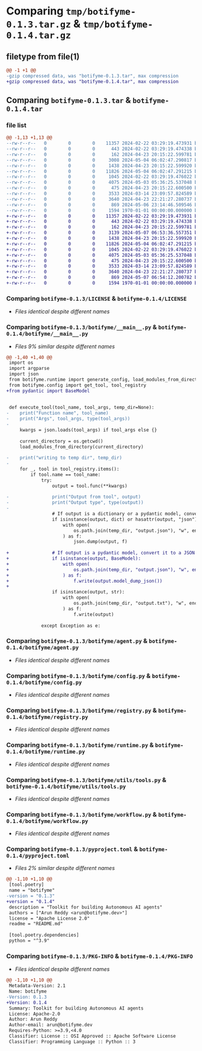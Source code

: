 # Comparing `tmp/botifyme-0.1.3.tar.gz` & `tmp/botifyme-0.1.4.tar.gz`

## filetype from file(1)

```diff
@@ -1 +1 @@
-gzip compressed data, was "botifyme-0.1.3.tar", max compression
+gzip compressed data, was "botifyme-0.1.4.tar", max compression
```

## Comparing `botifyme-0.1.3.tar` & `botifyme-0.1.4.tar`

### file list

```diff
@@ -1,13 +1,13 @@
--rw-r--r--   0        0        0    11357 2024-02-22 03:29:19.473931 botifyme-0.1.3/LICENSE
--rw-r--r--   0        0        0      443 2024-02-22 03:29:19.474338 botifyme-0.1.3/README.md
--rw-r--r--   0        0        0      162 2024-04-23 20:15:22.599781 botifyme-0.1.3/botifyme/__init__.py
--rw-r--r--   0        0        0     3008 2024-05-04 06:02:47.290817 botifyme-0.1.3/botifyme/__main__.py
--rw-r--r--   0        0        0     1438 2024-04-23 20:15:22.599920 botifyme-0.1.3/botifyme/agent.py
--rw-r--r--   0        0        0    11826 2024-05-04 06:02:47.291215 botifyme-0.1.3/botifyme/config.py
--rw-r--r--   0        0        0     1045 2024-02-22 03:29:19.476022 botifyme-0.1.3/botifyme/registry.py
--rw-r--r--   0        0        0     4075 2024-05-03 05:36:25.537048 botifyme-0.1.3/botifyme/runtime.py
--rw-r--r--   0        0        0      475 2024-04-23 20:15:22.600500 botifyme-0.1.3/botifyme/utils/__init__.py
--rw-r--r--   0        0        0     3533 2024-03-14 23:09:57.824589 botifyme-0.1.3/botifyme/utils/tools.py
--rw-r--r--   0        0        0     3640 2024-04-23 22:21:27.280737 botifyme-0.1.3/botifyme/workflow.py
--rw-r--r--   0        0        0      869 2024-05-06 23:14:46.509546 botifyme-0.1.3/pyproject.toml
--rw-r--r--   0        0        0     1594 1970-01-01 00:00:00.000000 botifyme-0.1.3/PKG-INFO
+-rw-r--r--   0        0        0    11357 2024-02-22 03:29:19.473931 botifyme-0.1.4/LICENSE
+-rw-r--r--   0        0        0      443 2024-02-22 03:29:19.474338 botifyme-0.1.4/README.md
+-rw-r--r--   0        0        0      162 2024-04-23 20:15:22.599781 botifyme-0.1.4/botifyme/__init__.py
+-rw-r--r--   0        0        0     3139 2024-05-07 06:53:36.557351 botifyme-0.1.4/botifyme/__main__.py
+-rw-r--r--   0        0        0     1438 2024-04-23 20:15:22.599920 botifyme-0.1.4/botifyme/agent.py
+-rw-r--r--   0        0        0    11826 2024-05-04 06:02:47.291215 botifyme-0.1.4/botifyme/config.py
+-rw-r--r--   0        0        0     1045 2024-02-22 03:29:19.476022 botifyme-0.1.4/botifyme/registry.py
+-rw-r--r--   0        0        0     4075 2024-05-03 05:36:25.537048 botifyme-0.1.4/botifyme/runtime.py
+-rw-r--r--   0        0        0      475 2024-04-23 20:15:22.600500 botifyme-0.1.4/botifyme/utils/__init__.py
+-rw-r--r--   0        0        0     3533 2024-03-14 23:09:57.824589 botifyme-0.1.4/botifyme/utils/tools.py
+-rw-r--r--   0        0        0     3640 2024-04-23 22:21:27.280737 botifyme-0.1.4/botifyme/workflow.py
+-rw-r--r--   0        0        0      869 2024-05-07 06:54:12.200782 botifyme-0.1.4/pyproject.toml
+-rw-r--r--   0        0        0     1594 1970-01-01 00:00:00.000000 botifyme-0.1.4/PKG-INFO
```

### Comparing `botifyme-0.1.3/LICENSE` & `botifyme-0.1.4/LICENSE`

 * *Files identical despite different names*

### Comparing `botifyme-0.1.3/botifyme/__main__.py` & `botifyme-0.1.4/botifyme/__main__.py`

 * *Files 9% similar despite different names*

```diff
@@ -1,40 +1,40 @@
 import os
 import argparse
 import json
 from botifyme.runtime import generate_config, load_modules_from_directory
 from botifyme.config import get_tool, tool_registry
+from pydantic import BaseModel
 
 
 def execute_tool(tool_name, tool_args, temp_dir=None):
-    print("Function name", tool_name)
-    print("Args", tool_args, type(tool_args))
-
     kwargs = json.loads(tool_args) if tool_args else {}
 
     current_directory = os.getcwd()
     load_modules_from_directory(current_directory)
 
-    print("writing to temp dir", temp_dir)
-
     for _, tool in tool_registry.items():
         if tool.name == tool_name:
             try:
                 output = tool.func(**kwargs)
 
-                print("Output from tool", output)
-                print("Output type", type(output))
-
                 # If output is a dictionary or a pydantic model, convert it to a JSON string.
                 if isinstance(output, dict) or hasattr(output, "json"):
                     with open(
                         os.path.join(temp_dir, "output.json"), "w", encoding="utf-8"
                     ) as f:
                         json.dump(output, f)
 
+                # If output is a pydantic model, convert it to a JSON string.
+                if isinstance(output, BaseModel):
+                    with open(
+                        os.path.join(temp_dir, "output.json"), "w", encoding="utf-8"
+                    ) as f:
+                        f.write(output.model_dump_json())
+
                 if isinstance(output, str):
                     with open(
                         os.path.join(temp_dir, "output.txt"), "w", encoding="utf-8"
                     ) as f:
                         f.write(output)
 
             except Exception as e:
```

### Comparing `botifyme-0.1.3/botifyme/agent.py` & `botifyme-0.1.4/botifyme/agent.py`

 * *Files identical despite different names*

### Comparing `botifyme-0.1.3/botifyme/config.py` & `botifyme-0.1.4/botifyme/config.py`

 * *Files identical despite different names*

### Comparing `botifyme-0.1.3/botifyme/registry.py` & `botifyme-0.1.4/botifyme/registry.py`

 * *Files identical despite different names*

### Comparing `botifyme-0.1.3/botifyme/runtime.py` & `botifyme-0.1.4/botifyme/runtime.py`

 * *Files identical despite different names*

### Comparing `botifyme-0.1.3/botifyme/utils/tools.py` & `botifyme-0.1.4/botifyme/utils/tools.py`

 * *Files identical despite different names*

### Comparing `botifyme-0.1.3/botifyme/workflow.py` & `botifyme-0.1.4/botifyme/workflow.py`

 * *Files identical despite different names*

### Comparing `botifyme-0.1.3/pyproject.toml` & `botifyme-0.1.4/pyproject.toml`

 * *Files 2% similar despite different names*

```diff
@@ -1,10 +1,10 @@
 [tool.poetry]
 name = "botifyme"
-version = "0.1.3"
+version = "0.1.4"
 description = "Toolkit for building Autonomous AI agents"
 authors = ["Arun Reddy <arun@botifyme.dev>"]
 license = "Apache License 2.0"
 readme = "README.md"
 
 [tool.poetry.dependencies]
 python = "^3.9"
```

### Comparing `botifyme-0.1.3/PKG-INFO` & `botifyme-0.1.4/PKG-INFO`

 * *Files identical despite different names*

```diff
@@ -1,10 +1,10 @@
 Metadata-Version: 2.1
 Name: botifyme
-Version: 0.1.3
+Version: 0.1.4
 Summary: Toolkit for building Autonomous AI agents
 License: Apache-2.0
 Author: Arun Reddy
 Author-email: arun@botifyme.dev
 Requires-Python: >=3.9,<4.0
 Classifier: License :: OSI Approved :: Apache Software License
 Classifier: Programming Language :: Python :: 3
```

